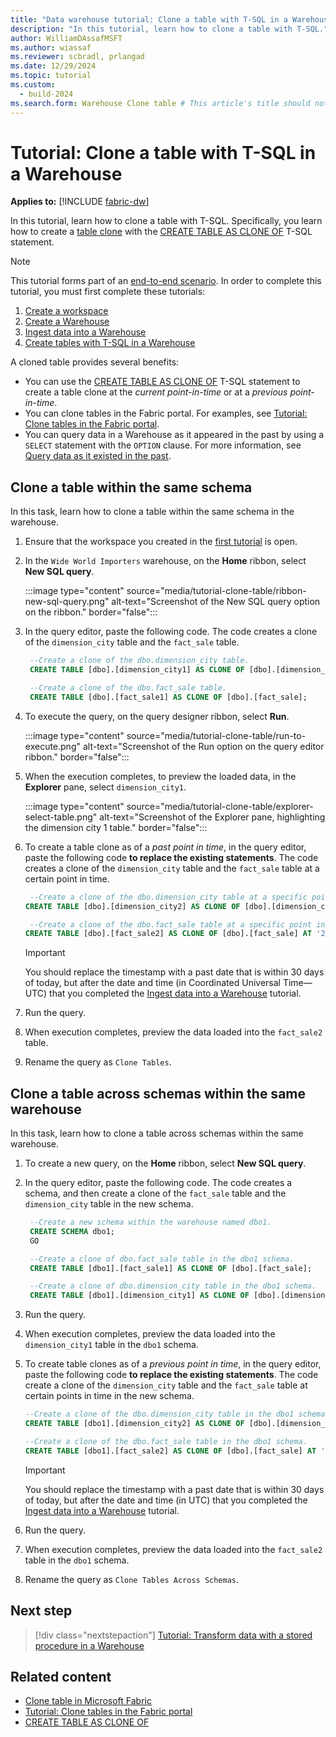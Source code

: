 ```yaml
---
title: "Data warehouse tutorial: Clone a table with T-SQL in a Warehouse"
description: "In this tutorial, learn how to clone a table with T-SQL."
author: WilliamDAssafMSFT
ms.author: wiassaf
ms.reviewer: scbradl, prlangad
ms.date: 12/29/2024
ms.topic: tutorial
ms.custom:
  - build-2024
ms.search.form: Warehouse Clone table # This article's title should not change. If so, contact engineering.
---
```


# Tutorial: Clone a table with T-SQL in a Warehouse

**Applies to:** [!INCLUDE [fabric-dw](includes/applies-to-version/fabric-dw.md)]

In this tutorial, learn how to clone a table with T-SQL. Specifically, you learn how to create a [table clone](clone-table.md) with the [CREATE TABLE AS CLONE OF](/sql/t-sql/statements/create-table-as-clone-of-transact-sql?view=fabric&preserve-view=true) T-SQL statement.

> [!NOTE]
> This tutorial forms part of an [end-to-end scenario](tutorial-introduction.md#data-warehouse-end-to-end-scenario). In order to complete this tutorial, you must first complete these tutorials:
>
> 1. [Create a workspace](tutorial-create-workspace.md)
> 1. [Create a Warehouse](tutorial-create-warehouse.md)
> 1. [Ingest data into a Warehouse](tutorial-ingest-data.md)
> 1. [Create tables with T-SQL in a Warehouse](tutorial-create-tables.md)

A cloned table provides several benefits:

- You can use the [CREATE TABLE AS CLONE OF](/sql/t-sql/statements/create-table-as-clone-of-transact-sql?view=fabric&preserve-view=true) T-SQL statement to create a table clone at the _current point-in-time_ or at a _previous point-in-time_.
- You can clone tables in the Fabric portal. For examples, see [Tutorial: Clone tables in the Fabric portal](tutorial-clone-table-portal.md).
- You can query data in a Warehouse as it appeared in the past by using a `SELECT` statement with the `OPTION` clause. For more information, see [Query data as it existed in the past](time-travel.md).

## Clone a table within the same schema

In this task, learn how to clone a table within the same schema in the warehouse.

1. Ensure that the workspace you created in the [first tutorial](tutorial-create-workspace.md) is open.

1. In the `Wide World Importers` warehouse, on the **Home** ribbon, select **New SQL query**.

   :::image type="content" source="media/tutorial-clone-table/ribbon-new-sql-query.png" alt-text="Screenshot of the New SQL query option on the ribbon." border="false":::

1. In the query editor, paste the following code. The code creates a clone of the `dimension_city` table and the `fact_sale` table.

   ```sql
    --Create a clone of the dbo.dimension_city table.
    CREATE TABLE [dbo].[dimension_city1] AS CLONE OF [dbo].[dimension_city];
   
    --Create a clone of the dbo.fact_sale table.
    CREATE TABLE [dbo].[fact_sale1] AS CLONE OF [dbo].[fact_sale];
   ```

1. To execute the query, on the query designer ribbon, select **Run**.

   :::image type="content" source="media/tutorial-clone-table/run-to-execute.png" alt-text="Screenshot of the Run option on the query editor ribbon." border="false":::

1. When the execution completes, to preview the loaded data, in the **Explorer** pane, select `dimension_city1`.

   :::image type="content" source="media/tutorial-clone-table/explorer-select-table.png" alt-text="Screenshot of the Explorer pane, highlighting the dimension city 1 table." border="false":::

1. To create a table clone as of a _past point in time_, in the query editor, paste the following code **to replace the existing statements**. The code creates a clone of the `dimension_city` table and the `fact_sale` table at a certain point in time.

   ```sql
    --Create a clone of the dbo.dimension_city table at a specific point in time.   
   CREATE TABLE [dbo].[dimension_city2] AS CLONE OF [dbo].[dimension_city] AT '2025-01-01T10:00:00.000';

    --Create a clone of the dbo.fact_sale table at a specific point in time.
   CREATE TABLE [dbo].[fact_sale2] AS CLONE OF [dbo].[fact_sale] AT '2025-01-01T10:00:00.000';
   ```

    > [!IMPORTANT]
    > You should replace the timestamp with a past date that is within 30 days of today, but after the date and time (in Coordinated Universal Time—UTC) that you completed the [Ingest data into a Warehouse](tutorial-ingest-data.md) tutorial.

1. Run the query.

1. When execution completes, preview the data loaded into the `fact_sale2` table.

1. Rename the query as `Clone Tables`.

## Clone a table across schemas within the same warehouse

In this task, learn how to clone a table across schemas within the same warehouse.

1. To create a new query, on the **Home** ribbon, select **New SQL query**.

1. In the query editor, paste the following code. The code creates a schema, and then create a clone of the `fact_sale` table and the `dimension_city` table in the new schema.

   ```sql
    --Create a new schema within the warehouse named dbo1.
    CREATE SCHEMA dbo1;
    GO

    --Create a clone of dbo.fact_sale table in the dbo1 schema.
    CREATE TABLE [dbo1].[fact_sale1] AS CLONE OF [dbo].[fact_sale];
   
    --Create a clone of dbo.dimension_city table in the dbo1 schema.
    CREATE TABLE [dbo1].[dimension_city1] AS CLONE OF [dbo].[dimension_city];
   ```

1. Run the query.

1. When execution completes, preview the data loaded into the `dimension_city1` table in the `dbo1` schema.

1. To create table clones as of a _previous point in time_, in the query editor, paste the following code **to replace the existing statements**. The code create a clone of the `dimension_city` table and the `fact_sale` table at certain points in time in the new schema.

    ```sql
    --Create a clone of the dbo.dimension_city table in the dbo1 schema.
    CREATE TABLE [dbo1].[dimension_city2] AS CLONE OF [dbo].[dimension_city] AT '2025-01-01T10:00:00.000';

    --Create a clone of the dbo.fact_sale table in the dbo1 schema.
    CREATE TABLE [dbo1].[fact_sale2] AS CLONE OF [dbo].[fact_sale] AT '2025-01-01T10:00:00.000';
   ```

    > [!IMPORTANT]
    > You should replace the timestamp with a past date that is within 30 days of today, but after the date and time (in UTC) that you completed the [Ingest data into a Warehouse](tutorial-ingest-data.md) tutorial.

1. Run the query.

1. When execution completes, preview the data loaded into the `fact_sale2` table in the `dbo1` schema.

1. Rename the query as `Clone Tables Across Schemas`.

## Next step

> [!div class="nextstepaction"]
> [Tutorial: Transform data with a stored procedure in a Warehouse](tutorial-transform-data.md)

## Related content

- [Clone table in Microsoft Fabric](clone-table.md)
- [Tutorial: Clone tables in the Fabric portal](tutorial-clone-table-portal.md)
- [CREATE TABLE AS CLONE OF](/sql/t-sql/statements/create-table-as-clone-of-transact-sql?view=fabric&preserve-view=true)
